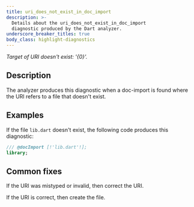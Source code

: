 ```yaml
---
title: uri_does_not_exist_in_doc_import
description: >-
  Details about the uri_does_not_exist_in_doc_import
  diagnostic produced by the Dart analyzer.
underscore_breaker_titles: true
body_class: highlight-diagnostics
---
```


_Target of URI doesn't exist: '{0}'._

## Description

The analyzer produces this diagnostic when a doc-import is found where
the URI refers to a file that doesn't exist.

## Examples

If the file `lib.dart` doesn't exist, the following code produces this
diagnostic:

```dart
/// @docImport [!'lib.dart'!];
library;
```

## Common fixes

If the URI was mistyped or invalid, then correct the URI.

If the URI is correct, then create the file.

